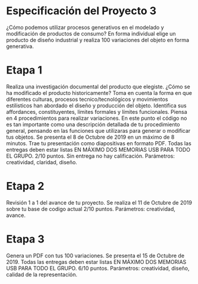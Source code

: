 # Especificación del Proyecto 3

¿Cómo podemos utilizar procesos generativos en el modelado y modificación de productos de consumo? En forma individual elige un producto de diseño industrial y realiza 100 variaciones del objeto en forma generativa. 

# Etapa 1 
Realiza una investigación documental del producto que elegiste. ¿Cómo se ha modificado el producto historicamente?  Toma en cuenta la forma en que diferentes culturas, procesos tecnico/tecnológicos y movimientos estilisticos han abordado el diseño y producción del objeto.  Identifica sus affordances, constituyentes, límites formales y límites funcionales. 
Piensa en 4 procedimientos para realizar variaciones. En este punto el código no es tan importante como una descripción detallada de tu procedimiento general, pensando en las funciones que utilizaras para generar o modificar tus objetos.  Se presenta el 8 de Octubre  de 2019  en un máximo de 8 minutos. Trae tu presentación como diapositivas en formato PDF. Todas las entregas deben estar listas EN MÁXIMO DOS MEMORIAS USB PARA TODO EL GRUPO.
2/10 puntos. Sin entrega no hay calificación. Parámetros: creatividad, claridad, diseño. 

# Etapa 2
Revisión  1 a 1 del avance de tu proyecto. Se realiza el 11 de Octubre de 2019 sobre tu base de codigo actual
2/10 puntos. Parámetros: creatividad, avance. 

# Etapa 3
Genera un PDF con tus 100 variaciones. Se presenta el 15 de Octubre de 2019. Todas las entregas deben estar listas EN MÁXIMO DOS MEMORIAS USB PARA TODO EL GRUPO.
6/10 puntos. Parámetros: creatividad, diseño, calidad de la representación.
